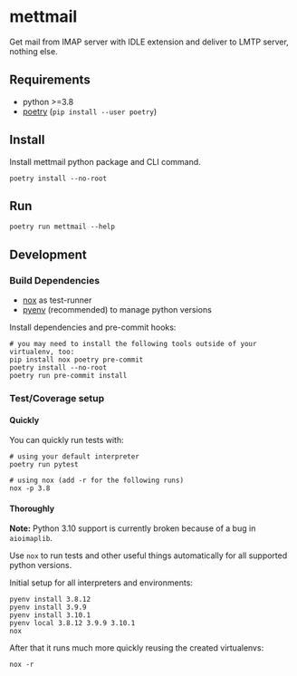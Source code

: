 # mettmail

Get mail from IMAP server with IDLE extension and deliver to LMTP server, nothing else.

## Requirements

* python >=3.8
* [poetry](https://python-poetry.org/) (`pip install --user poetry`)

## Install

Install mettmail python package and CLI command.

```shell
poetry install --no-root
```

## Run

```shell
poetry run mettmail --help
```

## Development

### Build Dependencies

* [nox](https://nox.thea.codes/) as test-runner
* [pyenv](https://github.com/pyenv/pyenv) (recommended) to manage python versions

Install dependencies and pre-commit hooks:

```shell
# you may need to install the following tools outside of your virtualenv, too:
pip install nox poetry pre-commit
poetry install --no-root
poetry run pre-commit install
```

### Test/Coverage setup

#### Quickly

You can quickly run tests with:

```shell
# using your default interpreter
poetry run pytest

# using nox (add -r for the following runs)
nox -p 3.8
```

#### Thoroughly

**Note:** Python 3.10 support is currently broken because of a bug in `aioimaplib`.

Use `nox` to run tests and other useful things automatically for all supported python versions.

Initial setup for all interpreters and environments:

```shell
pyenv install 3.8.12
pyenv install 3.9.9
pyenv install 3.10.1
pyenv local 3.8.12 3.9.9 3.10.1
nox
```

After that it runs much more quickly reusing the created virtualenvs:

```shell
nox -r
```
